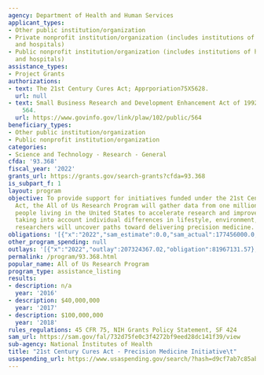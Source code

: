 ```yaml
---
agency: Department of Health and Human Services
applicant_types:
- Other public institution/organization
- Private nonprofit institution/organization (includes institutions of higher education
  and hospitals)
- Public nonprofit institution/organization (includes institutions of higher education
  and hospitals)
assistance_types:
- Project Grants
authorizations:
- text: The 21st Century Cures Act; Apprporiation75X5628.
  url: null
- text: Small Business Research and Development Enhancement Act of 1992. Pub. L. 102,
    564.
  url: https://www.govinfo.gov/link/plaw/102/public/564
beneficiary_types:
- Other public institution/organization
- Public nonprofit institution/organization
categories:
- Science and Technology - Research - General
cfda: '93.368'
fiscal_year: '2022'
grants_url: https://grants.gov/search-grants?cfda=93.368
is_subpart_f: 1
layout: program
objective: To provide support for initiatives funded under the 21st Century Cures
  Act, the All of Us Research Program will gather data from one million or more diverse
  people living in the United States to accelerate research and improve health. By
  taking into account individual differences in lifestyle, environment, and biology,
  researchers will uncover paths toward delivering precision medicine.
obligations: '[{"x":"2022","sam_estimate":0.0,"sam_actual":177456000.0,"usa_spending_actual":164332702.0},{"x":"2023","sam_estimate":449108000.0,"sam_actual":0.0,"usa_spending_actual":417059135.52},{"x":"2024","sam_estimate":235000000.0,"sam_actual":0.0,"usa_spending_actual":199629748.47}]'
other_program_spending: null
outlays: '[{"x":"2022","outlay":207324367.02,"obligation":81967131.57},{"x":"2023","outlay":246105549.29,"obligation":289129553.0},{"x":"2024","outlay":21312375.93,"obligation":97211058.0}]'
permalink: /program/93.368.html
popular_name: All of Us Research Program
program_type: assistance_listing
results:
- description: n/a
  year: '2016'
- description: $40,000,000
  year: '2017'
- description: $100,000,000
  year: '2018'
rules_regulations: 45 CFR 75, NIH Grants Policy Statement, SF 424
sam_url: https://sam.gov/fal/732d75fe0c3f4272bf9eed28dc141f39/view
sub-agency: National Institutes of Health
title: "21st Century Cures Act - Precision Medicine Initiative\t"
usaspending_url: https://www.usaspending.gov/search/?hash=d9cf7ab7c85abdc7aeb2d647209e6e00
---
```

